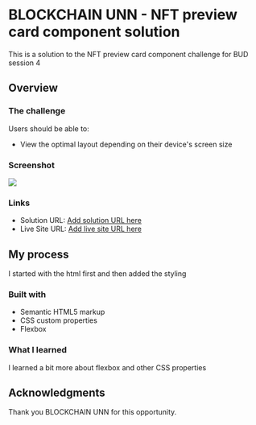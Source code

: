# BLOCKCHAIN UNN - NFT preview card component solution

This is a solution to the NFT preview card component challenge for BUD session 4

## Overview

### The challenge

Users should be able to:

- View the optimal layout depending on their device's screen size

### Screenshot

![](./nft-project.png)

### Links

- Solution URL: [Add solution URL here](https://your-solution-url.com)
- Live Site URL: [Add live site URL here](https://your-live-site-url.com)

## My process
I started with the html first and then added the styling

### Built with

- Semantic HTML5 markup
- CSS custom properties
- Flexbox

### What I learned

I learned a bit more about flexbox and other CSS properties

## Acknowledgments

Thank you BLOCKCHAIN UNN for this opportunity. 